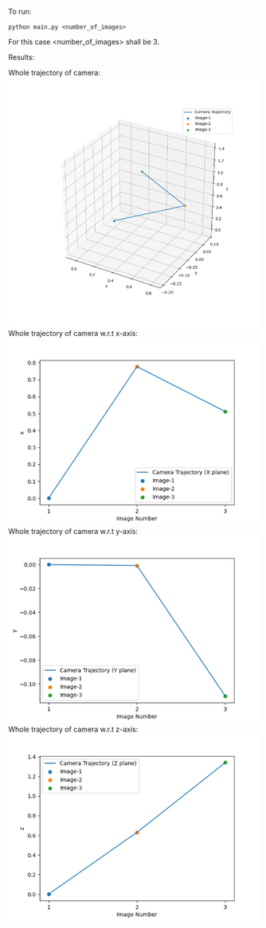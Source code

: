 To run:
```
python main.py <number_of_images>
```
For this case <number_of_images> shall be 3. 

Results:

Whole trajectory of camera:
![3d traj](results/imgs/3d-trajectory.png)
Whole trajectory of camera w.r.t x-axis:
![x traj](results/imgs/x-trajectory.png)
Whole trajectory of camera w.r.t y-axis:
![y traj](results/imgs/y-trajectory.png)
Whole trajectory of camera w.r.t z-axis:
![z traj](results/imgs/z-trajectory.png)
